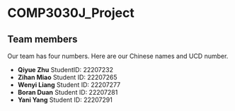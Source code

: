 # COMP3030J_Project

## Team members

Our team has four numbers. Here are our Chinese names and UCD number.
- **Qiyue Zhu** StudentID: 22207232
- **Zihan Miao** Student ID: 22207265
- **Wenyi Liang** Student ID: 22207277
- **Boran Duan** Student ID: 22207281
- **Yani Yang** Student ID: 22207291
